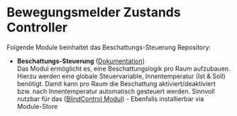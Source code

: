 # Bewegungsmelder Zustands Controller

Folgende Module beinhaltet das Beschattungs-Steuerung Repository:

- __Beschattungs-Steuerung__ ([Dokumentation](https://github.com/migodev/MotionDetectionController/blob/master/ShadowingController/README.md))  
	Das Modul ermöglicht es, eine Beschattungslogik pro Raum aufzubauen. Hierzu werden eine globale Steuervariable, Innentemperatur (Ist & Soll) benötigt.
	Damit kann pro Raum die Beschattung aktiviert/deaktiviert bzw. nach Innentemperatur automatisch gesteuert werden.
	Sinnvoll nutzbar für das ([BlindControl Modul](https://github.com/bumaas/BlindControl)) - Ebenfalls installierbar via Module-Store